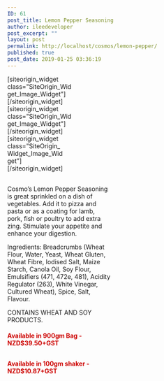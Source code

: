 ```yaml
---
ID: 61
post_title: Lemon Pepper Seasoning
author: ileedeveloper
post_excerpt: ""
layout: post
permalink: http://localhost/cosmos/lemon-pepper/
published: true
post_date: 2019-01-25 03:36:19
---
```

<div id="pl-61"  class="panel-layout" ><div id="pg-61-0"  class="panel-grid panel-no-style"  data-style="{&quot;background_image_attachment&quot;:false,&quot;background_display&quot;:&quot;tile&quot;,&quot;cell_alignment&quot;:&quot;flex-start&quot;}"  data-ratio="1"  data-ratio-direction="right" ><div id="pgc-61-0-0"  class="panel-grid-cell"  data-weight="0.33333333333333" ><div id="panel-61-0-0-0" class="so-panel widget widget_sow-image panel-first-child panel-last-child" data-index="0" data-style="{&quot;mobile_css&quot;:&quot;display: none;&quot;,&quot;background_image_attachment&quot;:false,&quot;background_display&quot;:&quot;tile&quot;,&quot;margin&quot;:&quot;0px 0px 0px 0px&quot;}" ><div class="panel-widget-style panel-widget-style-for-61-0-0-0" >[siteorigin_widget class="SiteOrigin_Widget_Image_Widget"]<input type="hidden" value="{&quot;instance&quot;:{&quot;image&quot;:142,&quot;image_fallback&quot;:&quot;&quot;,&quot;size&quot;:&quot;full&quot;,&quot;align&quot;:&quot;right&quot;,&quot;title_align&quot;:&quot;default&quot;,&quot;title&quot;:&quot;&quot;,&quot;title_position&quot;:&quot;hidden&quot;,&quot;alt&quot;:&quot;Cosmo&#039;s Lemon Pepper Label&quot;,&quot;url&quot;:&quot;&quot;,&quot;bound&quot;:true,&quot;_sow_form_id&quot;:&quot;1432910135c4a84068808d847345909&quot;,&quot;_sow_form_timestamp&quot;:&quot;1571871213618&quot;,&quot;new_window&quot;:false,&quot;full_width&quot;:false,&quot;so_sidebar_emulator_id&quot;:&quot;sow-image-6110000&quot;,&quot;option_name&quot;:&quot;widget_sow-image&quot;},&quot;args&quot;:{&quot;before_widget&quot;:&quot;&lt;div id=\&quot;panel-61-0-0-0\&quot; class=\&quot;so-panel widget widget_sow-image panel-first-child panel-last-child\&quot; data-index=\&quot;0\&quot; data-style=\&quot;{&amp;quot;mobile_css&amp;quot;:&amp;quot;display: none;&amp;quot;,&amp;quot;background_image_attachment&amp;quot;:false,&amp;quot;background_display&amp;quot;:&amp;quot;tile&amp;quot;,&amp;quot;margin&amp;quot;:&amp;quot;0px 0px 0px 0px&amp;quot;}\&quot; &gt;&lt;div class=\&quot;panel-widget-style panel-widget-style-for-61-0-0-0\&quot; &gt;&quot;,&quot;after_widget&quot;:&quot;&lt;\/div&gt;&lt;\/div&gt;&quot;,&quot;before_title&quot;:&quot;&lt;h3 class=\&quot;widget-title\&quot;&gt;&quot;,&quot;after_title&quot;:&quot;&lt;\/h3&gt;&quot;,&quot;widget_id&quot;:&quot;widget-0-0-0&quot;}}" />[/siteorigin_widget]</div></div></div><div id="pgc-61-0-1"  class="panel-grid-cell"  data-weight="0.33333333333333" ><div id="panel-61-0-1-0" class="so-panel widget widget_sow-image panel-first-child panel-last-child" data-index="1" data-style="{&quot;background_image_attachment&quot;:false,&quot;background_display&quot;:&quot;tile&quot;}" >[siteorigin_widget class="SiteOrigin_Widget_Image_Widget"]<input type="hidden" value="{&quot;instance&quot;:{&quot;image&quot;:140,&quot;image_fallback&quot;:&quot;&quot;,&quot;size&quot;:&quot;full&quot;,&quot;align&quot;:&quot;center&quot;,&quot;title_align&quot;:&quot;default&quot;,&quot;title&quot;:&quot;&quot;,&quot;title_position&quot;:&quot;hidden&quot;,&quot;alt&quot;:&quot;Cosmo&#039;s Lemon Pepper Products&quot;,&quot;url&quot;:&quot;&quot;,&quot;bound&quot;:true,&quot;_sow_form_id&quot;:&quot;6821042815da926d523553399027575&quot;,&quot;_sow_form_timestamp&quot;:&quot;1571871204002&quot;,&quot;new_window&quot;:false,&quot;full_width&quot;:false,&quot;so_sidebar_emulator_id&quot;:&quot;sow-image-6110001&quot;,&quot;option_name&quot;:&quot;widget_sow-image&quot;},&quot;args&quot;:{&quot;before_widget&quot;:&quot;&lt;div id=\&quot;panel-61-0-1-0\&quot; class=\&quot;so-panel widget widget_sow-image panel-first-child panel-last-child\&quot; data-index=\&quot;1\&quot; data-style=\&quot;{&amp;quot;background_image_attachment&amp;quot;:false,&amp;quot;background_display&amp;quot;:&amp;quot;tile&amp;quot;}\&quot; &gt;&quot;,&quot;after_widget&quot;:&quot;&lt;\/div&gt;&quot;,&quot;before_title&quot;:&quot;&lt;h3 class=\&quot;widget-title\&quot;&gt;&quot;,&quot;after_title&quot;:&quot;&lt;\/h3&gt;&quot;,&quot;widget_id&quot;:&quot;widget-0-1-0&quot;}}" />[/siteorigin_widget]</div></div><div id="pgc-61-0-2"  class="panel-grid-cell"  data-weight="0.33333333333333" ><div id="panel-61-0-2-0" class="so-panel widget widget_sow-image panel-first-child panel-last-child" data-index="2" data-style="{&quot;background_image_attachment&quot;:false,&quot;background_display&quot;:&quot;tile&quot;,&quot;margin&quot;:&quot;0px 20px 0px 0px&quot;}" >[siteorigin_widget class="SiteOrigin_Widget_Image_Widget"]<input type="hidden" value="{&quot;instance&quot;:{&quot;image&quot;:186,&quot;image_fallback&quot;:&quot;&quot;,&quot;size&quot;:&quot;full&quot;,&quot;align&quot;:&quot;left&quot;,&quot;title_align&quot;:&quot;default&quot;,&quot;title&quot;:&quot;&quot;,&quot;title_position&quot;:&quot;hidden&quot;,&quot;alt&quot;:&quot;Cosmo&#039;s Lemon Pepper Nutrition&quot;,&quot;url&quot;:&quot;&quot;,&quot;bound&quot;:true,&quot;_sow_form_id&quot;:&quot;20152501715da926d9c1854863645163&quot;,&quot;_sow_form_timestamp&quot;:&quot;1571871188715&quot;,&quot;new_window&quot;:false,&quot;full_width&quot;:false,&quot;so_sidebar_emulator_id&quot;:&quot;sow-image-6110002&quot;,&quot;option_name&quot;:&quot;widget_sow-image&quot;},&quot;args&quot;:{&quot;before_widget&quot;:&quot;&lt;div id=\&quot;panel-61-0-2-0\&quot; class=\&quot;so-panel widget widget_sow-image panel-first-child panel-last-child\&quot; data-index=\&quot;2\&quot; data-style=\&quot;{&amp;quot;background_image_attachment&amp;quot;:false,&amp;quot;background_display&amp;quot;:&amp;quot;tile&amp;quot;,&amp;quot;margin&amp;quot;:&amp;quot;0px 20px 0px 0px&amp;quot;}\&quot; &gt;&quot;,&quot;after_widget&quot;:&quot;&lt;\/div&gt;&quot;,&quot;before_title&quot;:&quot;&lt;h3 class=\&quot;widget-title\&quot;&gt;&quot;,&quot;after_title&quot;:&quot;&lt;\/h3&gt;&quot;,&quot;widget_id&quot;:&quot;widget-0-2-0&quot;}}" />[/siteorigin_widget]</div></div></div><div id="pg-61-1"  class="panel-grid panel-no-style"  data-style="{&quot;background_image_attachment&quot;:false,&quot;background_display&quot;:&quot;tile&quot;,&quot;cell_alignment&quot;:&quot;flex-start&quot;}" ><div id="pgc-61-1-0"  class="panel-grid-cell"  data-weight="0.5" ><div id="panel-61-1-0-0" class="so-panel widget widget_sow-editor panel-first-child panel-last-child" data-index="3" data-style="{&quot;background_image_attachment&quot;:false,&quot;background_display&quot;:&quot;tile&quot;}" ><div class="so-widget-sow-editor so-widget-sow-editor-base">
<div class="siteorigin-widget-tinymce textwidget">
	Cosmo’s Lemon Pepper Seasoning is great sprinkled on a dish of vegetables. Add it to pizza and pasta or as a coating for lamb, pork, fish or poultry to add extra zing. Stimulate your appetite and enhance your digestion.

Ingredients: Breadcrumbs (Wheat Flour, Water, Yeast, Wheat Gluten, Wheat Fibre, Iodised Salt, Maize Starch, Canola Oil, Soy Flour, Emulsifiers (471, 472e, 481), Acidity Regulator (263), White Vinegar, Cultured Wheat), Spice, Salt, Flavour.

CONTAINS WHEAT AND SOY PRODUCTS.
 </div>
</div></div></div><div id="pgc-61-1-1"  class="panel-grid-cell"  data-weight="0.5" ><div id="panel-61-1-1-0" class="so-panel widget widget_sow-editor panel-first-child" data-index="4" data-style="{&quot;background_image_attachment&quot;:false,&quot;background_display&quot;:&quot;tile&quot;}" ><div class="so-widget-sow-editor so-widget-sow-editor-base">
<div class="siteorigin-widget-tinymce textwidget">
	<h4 style="color: #cd0300;">Available in 900gm Bag - NZD$39.50+GST</h4>
<div id="product-component-35f1c5e1c3f"></div>
<script type="text/javascript">
    /*< ![CDATA[*/ (function () { var scriptURL = 'https://sdks.shopifycdn.com/buy-button/latest/buy-button-storefront.min.js'; if (window.ShopifyBuy) { if (window.ShopifyBuy.UI) { ShopifyBuyInit(); } else { loadScript(); } } else { loadScript(); } function loadScript() { var script = document.createElement('script'); script.async = true; script.src = scriptURL; (document.getElementsByTagName('head')[0] || document.getElementsByTagName('body')[0]).appendChild(script); script.onload = ShopifyBuyInit; } function ShopifyBuyInit() { var client = ShopifyBuy.buildClient({ domain: 'jayen-food-concepts-ltd.myshopify.com', storefrontAccessToken: 'c8f5d72c9bb536a9d348334b68effe99', }); ShopifyBuy.UI.onReady(client).then(function (ui) { ui.createComponent('product', { id: [4425135623], node: document.getElementById('product-component-35f1c5e1c3f'), moneyFormat: '%24%7B%7Bamount%7D%7D', options: { "product": { "variantId": "all", "width": "240px", "contents": { "img": false, "imgWithCarousel": false, "title": false, "variantTitle": false, "price": false, "description": false, "buttonWithQuantity": false, "quantity": false }, "styles": { "product": { "text-align": "left", "@media (min-width: 601px)": { "max-width": "100%", "margin-left": "0", "margin-bottom": "50px" } }, "button": { "background-color": "#cd0300", "font-size": "13px", "padding-top": "14.5px", "padding-bottom": "14.5px", "padding-left": "25px", "padding-right": "25px", ":hover": { "background-color": "#ff0500" }, "border-radius": "5px", ":focus": { "background-color": "#ff0500" }, "font-weight": "bold" }, "variantTitle": { "font-size": "15px", "font-weight": "normal" }, "description": { "font-size": "15px", "font-weight": "normal" }, "price": { "font-weight": "normal" }, "quantityInput": { "font-size": "13px", "padding-top": "14.5px", "padding-bottom": "14.5px" }, "compareAt": { "font-size": "12px", "font-family": "Helvetica Neue, sans-serif", "font-weight": "normal" } } }, "cart": { "contents": { "button": true }, "styles": { "button": { "background-color": "#cd0300", "font-size": "13px", "padding-top": "14.5px", "padding-bottom": "14.5px", ":hover": { "background-color": "#ff0500" }, "border-radius": "5px", ":focus": { "background-color": "#ff0500" }, "font-weight": "bold" }, "footer": { "background-color": "#ffffff" } } }, "modalProduct": { "contents": { "img": false, "imgWithCarousel": true, "variantTitle": false, "buttonWithQuantity": true, "button": false, "quantity": false }, "styles": { "product": { "@media (min-width: 601px)": { "max-width": "100%", "margin-left": "0px", "margin-bottom": "0px" } }, "button": { "background-color": "#cd0300", "font-size": "13px", "padding-top": "14.5px", "padding-bottom": "14.5px", "padding-left": "25px", "padding-right": "25px", ":hover": { "background-color": "#ff0500" }, "border-radius": "5px", ":focus": { "background-color": "#ff0500" }, "font-weight": "bold" }, "variantTitle": { "font-weight": "normal" }, "description": { "font-weight": "normal" }, "price": { "font-weight": "normal" }, "quantityInput": { "font-size": "13px", "padding-top": "14.5px", "padding-bottom": "14.5px" }, "compareAt": { "font-family": "Helvetica Neue, sans-serif", "font-weight": "normal" } } }, "toggle": { "styles": { "toggle": { "background-color": "#cd0300", ":hover": { "background-color": "#ff0500" }, ":focus": { "background-color": "#ff0500" }, "font-weight": "bold" }, "count": { "font-size": "13px" } } }, "productSet": { "styles": { "products": { "@media (min-width: 601px)": { "margin-left": "-20px" } } } } } }); }); } })(); /*]]>*/
    </script></div>
</div></div><div id="panel-61-1-1-1" class="so-panel widget widget_sow-editor panel-last-child" data-index="5" data-style="{&quot;background_image_attachment&quot;:false,&quot;background_display&quot;:&quot;tile&quot;}" ><div class="so-widget-sow-editor so-widget-sow-editor-base">
<div class="siteorigin-widget-tinymce textwidget">
	<h4 style="color: #cd0300;">Available in 100gm shaker - NZD$10.87+GST</h4>
<div id='product-component-1571609205258'></div>
<script type="text/javascript">
/*< ![CDATA[*/
(function () {
  var scriptURL = 'https://sdks.shopifycdn.com/buy-button/latest/buy-button-storefront.min.js';
  if (window.ShopifyBuy) {
    if (window.ShopifyBuy.UI) {
      ShopifyBuyInit();
    } else {
      loadScript();
    }
  } else {
    loadScript();
  }
  function loadScript() {
    var script = document.createElement('script');
    script.async = true;
    script.src = scriptURL;
    (document.getElementsByTagName('head')[0] || document.getElementsByTagName('body')[0]).appendChild(script);
    script.onload = ShopifyBuyInit;
  }
  function ShopifyBuyInit() {
    var client = ShopifyBuy.buildClient({
      domain: 'jayen-food-concepts-ltd.myshopify.com',
      storefrontAccessToken: 'c8f5d72c9bb536a9d348334b68effe99',
    });
    ShopifyBuy.UI.onReady(client).then(function (ui) {
      ui.createComponent('product', {
        id: '4042917445676',
        node: document.getElementById('product-component-1571609205258'),
        moneyFormat: '%24%7B%7Bamount%7D%7D',
        options: {
  "product": {
    "styles": {
      "product": {
        "@media (min-width: 601px)": {
          "max-width": "calc(25% - 20px)",
          "margin-left": "20px",
          "margin-bottom": "50px"
        },
        "text-align": "left"
      },
      "button": {
        "font-weight": "bold",
        "font-size": "13px",
        "padding-top": "14.5px",
        "padding-bottom": "14.5px",
        ":hover": {
          "background-color": "#ff0500"
        },
        "background-color": "#cd0300",
        ":focus": {
          "background-color": "#ff0500"
        },
        "border-radius": "5px",
        "padding-left": "25px",
        "padding-right": "25px"
      },
      "quantityInput": {
        "font-size": "13px",
        "padding-top": "14.5px",
        "padding-bottom": "14.5px"
      },
      "description": {
        "font-size": "15px"
      }
    },
    "contents": {
      "img": false,
      "title": false,
      "price": false
    }
  },
  "productSet": {
    "styles": {
      "products": {
        "@media (min-width: 601px)": {
          "margin-left": "-20px"
        }
      }
    }
  },
  "modalProduct": {
    "contents": {
      "img": false,
      "imgWithCarousel": true,
      "button": false,
      "buttonWithQuantity": true
    },
    "styles": {
      "product": {
        "@media (min-width: 601px)": {
          "max-width": "100%",
          "margin-left": "0px",
          "margin-bottom": "0px"
        }
      },
      "button": {
        "font-weight": "bold",
        "font-size": "13px",
        "padding-top": "14.5px",
        "padding-bottom": "14.5px",
        ":hover": {
          "background-color": "#ff0500"
        },
        "background-color": "#cd0300",
        ":focus": {
          "background-color": "#ff0500"
        },
        "border-radius": "5px",
        "padding-left": "25px",
        "padding-right": "25px"
      },
      "quantityInput": {
        "font-size": "13px",
        "padding-top": "14.5px",
        "padding-bottom": "14.5px"
      },
      "description": {
        "font-size": "15px"
      }
    }
  },
  "cart": {
    "styles": {
      "button": {
        "font-weight": "bold",
        "font-size": "13px",
        "padding-top": "14.5px",
        "padding-bottom": "14.5px",
        ":hover": {
          "background-color": "#ff0500"
        },
        "background-color": "#cd0300",
        ":focus": {
          "background-color": "#ff0500"
        },
        "border-radius": "5px"
      },
      "title": {
        "color": "#4c4c4c"
      },
      "header": {
        "color": "#4c4c4c"
      },
      "lineItems": {
        "color": "#4c4c4c"
      },
      "subtotalText": {
        "color": "#4c4c4c"
      },
      "subtotal": {
        "color": "#4c4c4c"
      },
      "notice": {
        "color": "#4c4c4c"
      },
      "currency": {
        "color": "#4c4c4c"
      },
      "close": {
        "color": "#4c4c4c",
        ":hover": {
          "color": "#4c4c4c"
        }
      },
      "empty": {
        "color": "#4c4c4c"
      },
      "noteDescription": {
        "color": "#4c4c4c"
      },
      "discountText": {
        "color": "#4c4c4c"
      },
      "discountIcon": {
        "fill": "#4c4c4c"
      },
      "discountAmount": {
        "color": "#4c4c4c"
      }
    }
  },
  "toggle": {
    "styles": {
      "toggle": {
        "font-weight": "bold",
        "background-color": "#cd0300",
        ":hover": {
          "background-color": "#ff0500"
        },
        ":focus": {
          "background-color": "#ff0500"
        }
      },
      "count": {
        "font-size": "13px"
      }
    }
  },
  "lineItem": {
    "styles": {
      "variantTitle": {
        "color": "#4c4c4c"
      },
      "title": {
        "color": "#4c4c4c"
      },
      "price": {
        "color": "#4c4c4c"
      },
      "fullPrice": {
        "color": "#4c4c4c"
      },
      "discount": {
        "color": "#4c4c4c"
      },
      "discountIcon": {
        "fill": "#4c4c4c"
      },
      "quantity": {
        "color": "#4c4c4c"
      },
      "quantityIncrement": {
        "color": "#4c4c4c",
        "border-color": "#4c4c4c"
      },
      "quantityDecrement": {
        "color": "#4c4c4c",
        "border-color": "#4c4c4c"
      },
      "quantityInput": {
        "color": "#4c4c4c",
        "border-color": "#4c4c4c"
      }
    }
  }
},
      });
    });
  }
})();
/*]]>*/
</script></div>
</div></div></div></div></div>

<style type="text/css" class="panels-style" data-panels-style-for-post="61">@import url(http://localhost/cosmos/wp-content/plugins/siteorigin-panels/css/front-flex.min.css); #pgc-61-0-0 , #pgc-61-0-1 , #pgc-61-0-2 { width:33.3333%;width:calc(33.3333% - ( 0.66666666666667 * 30px ) ) } #pl-61 #panel-61-0-0-0 { margin:0px 0px 0px 0px } #pl-61 #panel-61-0-1-0 , #pl-61 #panel-61-1-0-0 , #pl-61 #panel-61-1-1-0 , #pl-61 #panel-61-1-1-1 {  } #pl-61 #panel-61-0-2-0 { margin:0px 20px 0px 0px } #pg-61-0 , #pl-61 .so-panel { margin-bottom:30px } #pgc-61-1-0 , #pgc-61-1-1 { width:50%;width:calc(50% - ( 0.5 * 30px ) ) } #pl-61 .so-panel:last-child { margin-bottom:0px } #pg-61-0.panel-no-style, #pg-61-0.panel-has-style > .panel-row-style , #pg-61-1.panel-no-style, #pg-61-1.panel-has-style > .panel-row-style { -webkit-align-items:flex-start;align-items:flex-start } @media (max-width:780px){ #pg-61-0.panel-no-style, #pg-61-0.panel-has-style > .panel-row-style , #pg-61-1.panel-no-style, #pg-61-1.panel-has-style > .panel-row-style { -webkit-flex-direction:column;-ms-flex-direction:column;flex-direction:column } #pg-61-0 .panel-grid-cell , #pg-61-1 .panel-grid-cell { margin-right:0 } #pg-61-0 .panel-grid-cell , #pg-61-1 .panel-grid-cell { width:100% } #pgc-61-0-0 , #pgc-61-0-1 , #pgc-61-1-0 { margin-bottom:30px } #pl-61 .panel-grid-cell { padding:0 } #pl-61 .panel-grid .panel-grid-cell-empty { display:none } #pl-61 .panel-grid .panel-grid-cell-mobile-last { margin-bottom:0px } #panel-61-0-0-0> .panel-widget-style { display: none }  } </style>